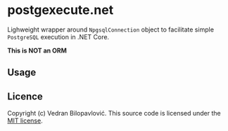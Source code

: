 ﻿# postgexecute.net

Lighweight wrapper around `NpgsqlConnection` object to facilitate simple `PostgreSQL` execution in .NET Core.

**This is NOT an ORM**

## Usage


## Licence

Copyright (c) Vedran Bilopavlović.
This source code is licensed under the [MIT license](https://github.com/vbilopav/postgrest.net/blob/master/LICENSE).
